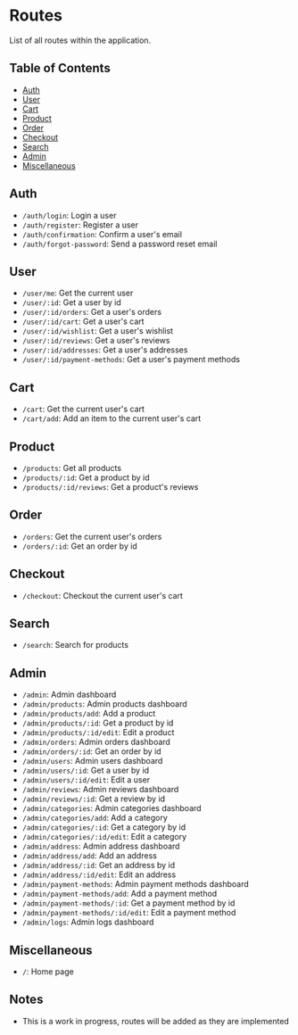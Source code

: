 # Routes
List of all routes within the application.

## Table of Contents
- [Auth](#auth)
- [User](#user)
- [Cart](#cart)
- [Product](#product)
- [Order](#order)
- [Checkout](#checkout)
- [Search](#search)
- [Admin](#admin)
- [Miscellaneous](#miscellaneous)

## Auth
- `/auth/login`: Login a user
- `/auth/register`: Register a user
- `/auth/confirmation`: Confirm a user's email
- `/auth/forgot-password`: Send a password reset email

## User
- `/user/me`: Get the current user
- `/user/:id`: Get a user by id
- `/user/:id/orders`: Get a user's orders
- `/user/:id/cart`: Get a user's cart
- `/user/:id/wishlist`: Get a user's wishlist
- `/user/:id/reviews`: Get a user's reviews
- `/user/:id/addresses`: Get a user's addresses
- `/user/:id/payment-methods`: Get a user's payment methods

## Cart
- `/cart`: Get the current user's cart
- `/cart/add`: Add an item to the current user's cart

## Product
- `/products`: Get all products
- `/products/:id`: Get a product by id
- `/products/:id/reviews`: Get a product's reviews

## Order
- `/orders`: Get the current user's orders
- `/orders/:id`: Get an order by id

## Checkout
- `/checkout`: Checkout the current user's cart

## Search
- `/search`: Search for products

## Admin
- `/admin`: Admin dashboard
- `/admin/products`: Admin products dashboard
- `/admin/products/add`: Add a product
- `/admin/products/:id`: Get a product by id
- `/admin/products/:id/edit`: Edit a product
- `/admin/orders`: Admin orders dashboard
- `/admin/orders/:id`: Get an order by id
- `/admin/users`: Admin users dashboard
- `/admin/users/:id`: Get a user by id
- `/admin/users/:id/edit`: Edit a user
- `/admin/reviews`: Admin reviews dashboard
- `/admin/reviews/:id`: Get a review by id
- `/admin/categories`: Admin categories dashboard
- `/admin/categories/add`: Add a category
- `/admin/categories/:id`: Get a category by id
- `/admin/categories/:id/edit`: Edit a category
- `/admin/address`: Admin address dashboard
- `/admin/address/add`: Add an address
- `/admin/address/:id`: Get an address by id
- `/admin/address/:id/edit`: Edit an address
- `/admin/payment-methods`: Admin payment methods dashboard
- `/admin/payment-methods/add`: Add a payment method
- `/admin/payment-methods/:id`: Get a payment method by id
- `/admin/payment-methods/:id/edit`: Edit a payment method
- `/admin/logs`: Admin logs dashboard

## Miscellaneous
- `/`: Home page

## Notes
- This is a work in progress, routes will be added as they are implemented

